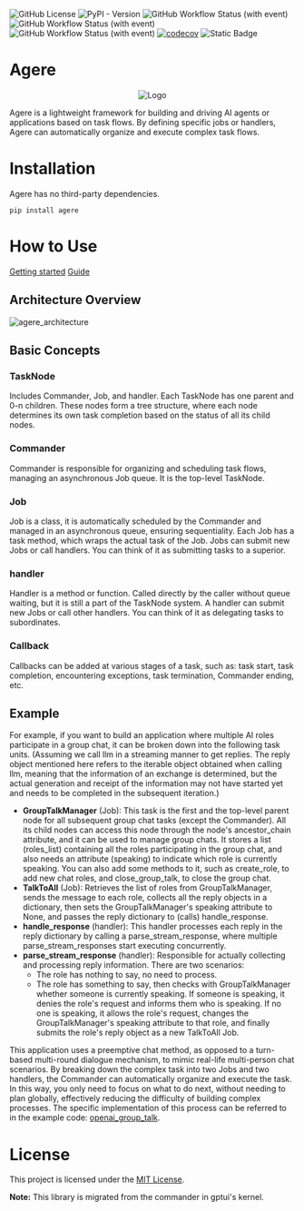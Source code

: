 ![GitHub License](https://img.shields.io/github/license/happyapplehorse/agere)
![PyPI - Version](https://img.shields.io/pypi/v/agere)
![GitHub Workflow Status (with event)](https://img.shields.io/github/actions/workflow/status/happyapplehorse/agere/mkdocs.yml?logo=materialformkdocs&label=docs)
![GitHub Workflow Status (with event)](https://img.shields.io/github/actions/workflow/status/happyapplehorse/agere/python-publish.yml?logo=pypi)
![GitHub Workflow Status (with event)](https://img.shields.io/github/actions/workflow/status/happyapplehorse/agere/codecov.yml?logo=pytest&label=test)
[![codecov](https://codecov.io/gh/happyapplehorse/agere/graph/badge.svg?token=01PNCN77SX)](https://codecov.io/gh/happyapplehorse/agere)
![Static Badge](https://img.shields.io/badge/dependencies-zero-brightgreen)

# Agere
<p align="center">
  <img src="https://github.com/happyapplehorse/happyapplehorse-assets/blob/main/imgs/agere_logo_transparent.png" alt="Logo">
</p >

Agere is a lightweight framework for building and driving AI agents or applications based on task flows.
By defining specific jobs or handlers, Agere can automatically organize and execute complex task flows.

# Installation
Agere has no third-party dependencies.
```shell
pip install agere
```

# How to Use

[Getting started](https://happyapplehorse.github.io/agere/getting_started/)
[Guide](https://happyapplehorse.github.io/agere/guide/framework/)

## Architecture Overview
![agere_architecture](https://raw.githubusercontent.com/happyapplehorse/happyapplehorse-assets/main/agere/agere_architecture.png)

## Basic Concepts

### TaskNode
Includes Commander, Job, and handler. Each TaskNode has one parent and 0-n children.
These nodes form a tree structure, where each node determines its own task completion
based on the status of all its child nodes.

### Commander
Commander is responsible for organizing and scheduling task flows, managing an asynchronous Job queue.
It is the top-level TaskNode.

### Job
Job is a class, it is automatically scheduled by the Commander and managed in an asynchronous queue,
ensuring sequentiality. Each Job has a task method, which wraps the actual task of the Job.
Jobs can submit new Jobs or call handlers. You can think of it as submitting tasks to a superior.

### handler
Handler is a method or function. Called directly by the caller without queue waiting,
but it is still a part of the TaskNode system.
A handler can submit new Jobs or call other handlers.
You can think of it as delegating tasks to subordinates.

### Callback
Callbacks can be added at various stages of a task, such as: task start, task completion,
encountering exceptions, task termination, Commander ending, etc.


## Example

For example, if you want to build an application where multiple AI roles participate in a group chat,
it can be broken down into the following task units. (Assuming we call llm in a streaming manner to get replies.
The reply object mentioned here refers to the iterable object obtained when calling llm,
meaning that the information of an exchange is determined,
but the actual generation and receipt of the information may not have started yet and needs to be completed
in the subsequent iteration.)

- **GroupTalkManager** (Job): This task is the first and the top-level parent node for all subsequent group
  chat tasks (except the Commander). All its child nodes can access this node through the node's ancestor_chain
  attribute, and it can be used to manage group chats. It stores a list (roles_list) containing all the roles
  participating in the group chat, and also needs an attribute (speaking) to indicate which role is currently speaking.
  You can also add some methods to it, such as create_role, to add new chat roles, and close_group_talk,
  to close the group chat.
- **TalkToAll** (Job): Retrieves the list of roles from GroupTalkManager, sends the message to each role,
  collects all the reply objects in a dictionary, then sets the GroupTalkManager's speaking attribute to None,
  and passes the reply dictionary to (calls) handle_response.
- **handle_response** (handler): This handler processes each reply in the reply dictionary by calling a
  parse_stream_response, where multiple parse_stream_responses start executing concurrently.
- **parse_stream_response** (handler): Responsible for actually collecting and processing reply information.
  There are two scenarios:
  - The role has nothing to say, no need to process.
  - The role has something to say, then checks with GroupTalkManager whether someone is currently speaking.
    If someone is speaking, it denies the role's request and informs them who is speaking.
    If no one is speaking, it allows the role's request, changes the GroupTalkManager's speaking attribute to that role,
    and finally submits the role's reply object as a new TalkToAll Job.

This application uses a preemptive chat method, as opposed to a turn-based multi-round dialogue mechanism,
to mimic real-life multi-person chat scenarios. By breaking down the complex task into two Jobs and two handlers,
the Commander can automatically organize and execute the task. In this way, you only need to focus on what to do next,
without needing to plan globally, effectively reducing the difficulty of building complex processes.
The specific implementation of this process can be referred to in the
example code: [openai_group_talk](examples/openai_group_talk.py).


# License
This project is licensed under the [MIT License](./LICENSE).

**Note:** This library is migrated from the commander in gptui's kernel.
